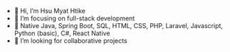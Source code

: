 - 👋 Hi, I’m Hsu Myat Htike
- 👀 I’m focusing on full-stack development
- 🌱 Native Java, Spring Boot, SQL, HTML, CSS, PHP, Laravel, Javascript, Python (basic), C#, React Native
- 💞️ I’m looking for collaborative projects 

<!---
HsuMyat2004/HsuMyat2004 is a ✨ special ✨ repository because its `README.md` (this file) appears on your GitHub profile.
You can click the Preview link to take a look at your changes.
--->
